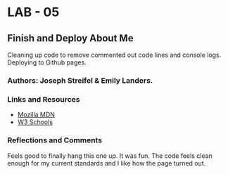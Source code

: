 # LAB - 05

## Finish and Deploy About Me

Cleaning up code to remove commented out code lines and console logs. Deploying to Github pages.

### Authors: Joseph Streifel & Emily Landers.

### Links and Resources

* [Mozilla MDN](https://developer.mozilla.org/en-US/)
* [W3 Schools](https://www.w3schools.com/)

### Reflections and Comments

Feels good to finally hang this one up. It was fun. The code feels clean enough for my current standards and I like how the page turned out.
